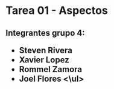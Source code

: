 <h1>Tarea 01 - Aspectos
<h2>Integrantes grupo 4:
<ul>
<li>Steven Rivera
<li>Xavier Lopez
<li>Rommel Zamora
<li>Joel Flores
<\ul>

